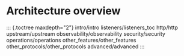 Architecture overview
=====================

::: {.toctree maxdepth="2"}
intro/intro listeners/listeners_toc http/http upstream/upstream
observability/observability security/security operations/operations
other_features/other_features other_protocols/other_protocols
advanced/advanced
:::
